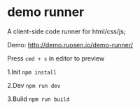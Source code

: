 demo runner
=======================
A client-side code runner for html/css/js;

Demo: http://demo.ruosen.io/demo-runner/

Press `cmd + s` in editor to preview


1.Init
    ```
    npm install
    ```
    
2.Dev
    ```
    npm run dev
    ```

3.Build
    ```
    npm run build
    ```